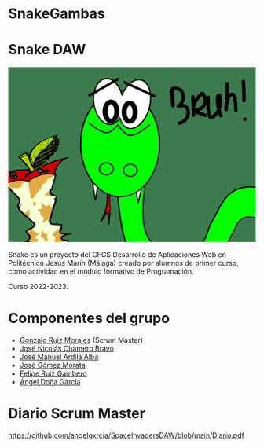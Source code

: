 # SnakeGambas

# Snake DAW

<p align="center"><img src="https://github.com/angelgxrcia/SnakeGambas/blob/main/Snake_portada.jpg" alt="Logo"></p>

Snake  es un proyecto del CFGS Desarrollo de Aplicaciones Web en Politécnico Jesús Marín (Málaga) creado por alumnos de primer curso, como actividad en el módulo formativo de Programación.

Curso 2022-2023.

# Componentes del grupo
+ [Gonzalo Ruiz Morales][anchor-id6] (Scrum Master)
+ [José Nicolás Chamero Bravo][anchor-id5]
+ [José Manuel Ardila Alba][anchor-id4]
+ [José Gómez Morata][anchor-id3]
+ [Felipe Ruiz Gambero][anchor-id2]
+ [Ángel Doña García][anchor-id1]

[anchor-id6]: https://github.com/GonzaloR44
[anchor-id5]: https://github.com/jchabra595r
[anchor-id4]: https://github.com/joseardila24
[anchor-id3]: https://github.com/josegm120
[anchor-id2]: https://github.com/FelipeRuizGambero
[anchor-id1]: https://github.com/angelgxrcia


# Diario Scrum Master
https://github.com/angelgxrcia/SpaceInvadersDAW/blob/main/Diario.pdf
